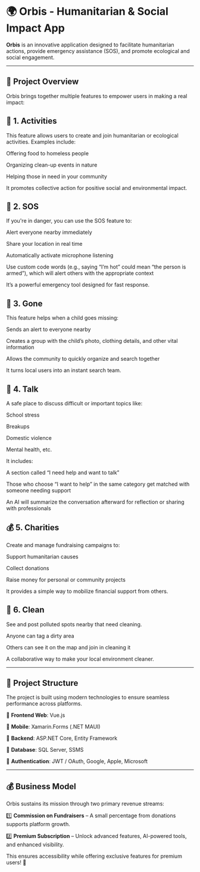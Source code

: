 # 🌍 **Orbis - Humanitarian & Social Impact App**

**Orbis** is an innovative application designed to facilitate humanitarian actions, provide emergency assistance (SOS), and promote ecological and social engagement.

---

## 🚀 **Project Overview**

Orbis brings together multiple features to empower users in making a real impact:

## 🧡 1. Activities
This feature allows users to create and join humanitarian or ecological activities.
Examples include:

Offering food to homeless people

Organizing clean-up events in nature

Helping those in need in your community

It promotes collective action for positive social and environmental impact.

## 🚨 2. SOS
If you're in danger, you can use the SOS feature to:

Alert everyone nearby immediately

Share your location in real time

Automatically activate microphone listening

Use custom code words (e.g., saying “I’m hot” could mean “the person is armed”), which will alert others with the appropriate context

It’s a powerful emergency tool designed for fast response.

## 👶 3. Gone
This feature helps when a child goes missing:

Sends an alert to everyone nearby

Creates a group with the child’s photo, clothing details, and other vital information

Allows the community to quickly organize and search together

It turns local users into an instant search team.

## 💬 4. Talk
A safe place to discuss difficult or important topics like:

School stress

Breakups

Domestic violence

Mental health, etc.

It includes:

A section called “I need help and want to talk”

Those who choose “I want to help” in the same category get matched with someone needing support

An AI will summarize the conversation afterward for reflection or sharing with professionals

## 💰 5. Charities
Create and manage fundraising campaigns to:

Support humanitarian causes

Collect donations

Raise money for personal or community projects

It provides a simple way to mobilize financial support from others.

## 🧹 6. Clean
See and post polluted spots nearby that need cleaning.

Anyone can tag a dirty area

Others can see it on the map and join in cleaning it

A collaborative way to make your local environment cleaner.

---

## 📂 **Project Structure**

The project is built using modern technologies to ensure seamless performance across platforms.

🔹 **Frontend Web**: Vue.js

🔹 **Mobile**: Xamarin.Forms (.NET MAUI)

🔹 **Backend**: ASP.NET Core, Entity Framework

🔹 **Database**: SQL Server, SSMS

🔹 **Authentication**: JWT / OAuth, Google, Apple, Microsoft

---

## 💰 **Business Model**

Orbis sustains its mission through two primary revenue streams:

1️⃣ **Commission on Fundraisers** – A small percentage from donations supports platform growth.

2️⃣ **Premium Subscription** – Unlock advanced features, AI-powered tools, and enhanced visibility.

This ensures accessibility while offering exclusive features for premium users! 🚀
